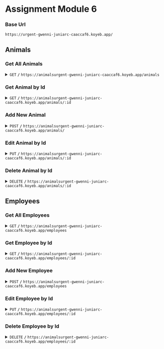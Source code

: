 # Assignment Module 6

### Base Url
```
https://urgent-gwenni-juniarc-caaccaf6.koyeb.app/
```

## Animals

### Get All Animals

<details>
 <summary><code>GET</code> <code><b>/</b></code> <code>https://animalsurgent-gwenni-juniarc-caaccaf6.koyeb.app/animals</code></summary>

##### Responses

```
[
    {
        "age": 1,
        "gender": "Female",
        "id": 1,
        "name": "Onyet",
        "special_req": "None",
        "species": "Cat"
    }
]
```
</details>

### Get Animal by Id

<details>
 <summary><code>GET</code> <code><b>/</b></code> <code>https://animalsurgent-gwenni-juniarc-caaccaf6.koyeb.app/animals/:id</code></summary>

##### Parameters

id (Number)

##### Responses

```
{
    "age": 1,
    "gender": "Female",
    "id": 1,
    "name": "Onyet",
    "special_req": "None",
    "species": "Cat"
}
```
</details>

### Add New Animal

<details>
 <summary><code>POST</code> <code><b>/</b></code> <code>https://animalsurgent-gwenni-juniarc-caaccaf6.koyeb.app/animals/</code></summary>


##### Body

```
{
    "age": 1,
    "gender": "Female",
    "name": "Unta",
    "special_req": "None",
    "species": "Cat"
}
```

##### Responses

```
{
    "message": "Success add new animal"
}
```
</details>

### Edit Animal by Id

<details>
 <summary><code>PUT</code> <code><b>/</b></code> <code>https://animalsurgent-gwenni-juniarc-caaccaf6.koyeb.app/animals/:id</code></summary>


##### Parameter

id (number)

##### Body

```
{
	"name": "Ujang",
    "species": "Dog",
    "age": 2,
    "gender": "Male",
    "special_req": ""
}
```

##### Responses

```
{
    "age": 2,
    "gender": "Male",
    "id": 1,
    "name": "Ujang",
    "special_req": "None",
    "species": "Dog"
}
```
</details>

### Delete Animal by Id

<details>
 <summary><code>DELETE</code> <code><b>/</b></code> <code>https://animalsurgent-gwenni-juniarc-caaccaf6.koyeb.app/animals/:id</code></summary>


##### Parameter

id (number)

##### Responses

```
{
    "message": "Success delete animal"
}
```
</details>


## Employees

### Get All Employees

<details>
 <summary><code>GET</code> <code><b>/</b></code> <code>https://animalsurgent-gwenni-juniarc-caaccaf6.koyeb.app/employees</code></summary>

##### Responses

```
[
    {
        "end_schedule": "31-10-2024 14:30:00",
        "id": 1,
        "name": "Mahmud",
        "role": "Zookeper",
        "start_schedule": "30-10-2024 14:30:00"
    },
    {
        "end_schedule": "31-10-2024 14:30:00",
        "id": 2,
        "name": "Halim",
        "role": "Casheer",
        "start_schedule": "30-10-2024 14:30:00"
    }
]
```
</details>

### Get Employee by Id

<details>
 <summary><code>GET</code> <code><b>/</b></code> <code>https://animalsurgent-gwenni-juniarc-caaccaf6.koyeb.app/employees/:id</code></summary>

##### Parameters

id (Number)

##### Responses

```
{
    "end_schedule": "31-10-2024 14:30:00",
    "id": 1,
    "name": "Mahmud",
    "role": "Zookeper",
    "start_schedule": "30-10-2024 14:30:00"
}
```
</details>


### Add New Employee

<details>
 <summary><code>POST</code> <code><b>/</b></code> <code>https://animalsurgent-gwenni-juniarc-caaccaf6.koyeb.app/employees</code></summary>


##### Body

```
{
    "end_schedule": "31-10-2024 14:30:00",
    "name": "Halim",
    "role": "Casheer",
    "start_schedule": "30-10-2024 14:30:00"
}
```

##### Responses

```
{
    "message": "Success add new employee"
}
```
</details>

### Edit Employee by Id

<details>
 <summary><code>PUT</code> <code><b>/</b></code> <code>https://animalsurgent-gwenni-juniarc-caaccaf6.koyeb.app/employees/:id</code></summary>


##### Parameter

id (number)

##### Body

```
{
    "end_schedule": "31-10-2024 14:30:00",
    "name": "Ayat",
    "role": "Casheer",
    "start_schedule": "30-10-2024 14:30:00"
}
```

##### Responses

```
{
    "end_schedule": "31-10-2024 14:30:00",
    "id": 1,
    "name": "Ayat",
    "role": "Casheer",
    "start_schedule": "30-10-2024 14:30:00"
}
```
</details>


### Delete Employee by Id

<details>
 <summary><code>DELETE</code> <code><b>/</b></code> <code>https://animalsurgent-gwenni-juniarc-caaccaf6.koyeb.app/employees/:id</code></summary>


##### Parameter

id (number)

##### Responses

```
{
    "message": "Success delete employee"
}
```
</details>